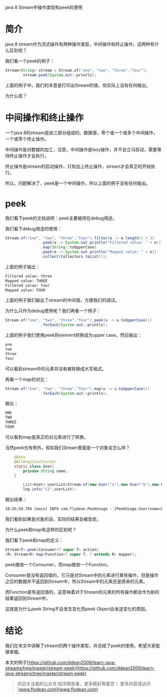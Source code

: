 java 8 Stream中操作类型和peek的使用

# 简介

java 8 stream作为流式操作有两种操作类型，中间操作和终止操作。这两种有什么区别呢？ 

我们看一个peek的例子：

~~~java
Stream<String> stream = Stream.of("one", "two", "three","four");
        stream.peek(System.out::println);
~~~

上面的例子中，我们的本意是打印出Stream的值，但实际上没有任何输出。

为什么呢？ 

# 中间操作和终止操作

一个java 8的stream是由三部分组成的。数据源，零个或一个或多个中间操作，一个或零个终止操作。

中间操作是对数据的加工，注意，中间操作是lazy操作，并不会立马启动，需要等待终止操作才会执行。

终止操作是stream的启动操作，只有加上终止操作，stream才会真正的开始执行。

所以，问题解决了，peek是一个中间操作，所以上面的例子没有任何输出。

# peek

我们看下peek的文档说明：peek主要被用在debug用途。

我们看下debug用途的使用：

~~~java
Stream.of("one", "two", "three","four").filter(e -> e.length() > 3)
                .peek(e -> System.out.println("Filtered value: " + e))
                .map(String::toUpperCase)
                .peek(e -> System.out.println("Mapped value: " + e))
                .collect(Collectors.toList());
~~~

上面的例子输出：

~~~txt
Filtered value: three
Mapped value: THREE
Filtered value: four
Mapped value: FOUR
~~~

上面的例子我们输出了stream的中间值，方便我们的调试。

为什么只作为debug使用呢？我们再看一个例子：

~~~java
Stream.of("one", "two", "three","four").peek(u -> u.toUpperCase())
                .forEach(System.out::println);
~~~

上面的例子我们使用peek将element转换成为upper case。然后输出：

~~~txt
one
two
three
four
~~~

可以看到stream中的元素并没有被转换成大写格式。

再看一个map的对比：

~~~java
Stream.of("one", "two", "three","four").map(u -> u.toUpperCase())
                .forEach(System.out::println);
~~~

输出：

~~~txt
ONE
TWO
THREE
FOUR
~~~

可以看到map是真正的对元素进行了转换。

当然peek也有例外，假如我们Stream里面是一个对象会怎么样？

~~~java
    @Data
    @AllArgsConstructor
    static class User{
        private String name;
    }
~~~

~~~java
        List<User> userList=Stream.of(new User("a"),new User("b"),new User("c")).peek(u->u.setName("kkk")).collect(Collectors.toList());
        log.info("{}",userList);
~~~

输出结果：

~~~txt
10:25:59.784 [main] INFO com.flydean.PeekUsage - [PeekUsage.User(name=kkk), PeekUsage.User(name=kkk), PeekUsage.User(name=kkk)]
~~~

我们看到如果是对象的话，实际的结果会被改变。

为什么peek和map有这样的区别呢？

我们看下peek和map的定义：

~~~java
Stream<T> peek(Consumer<? super T> action)
<R> Stream<R> map(Function<? super T, ? extends R> mapper);
~~~

peek接收一个Consumer，而map接收一个Function。

Consumer是没有返回值的，它只是对Stream中的元素进行某些操作，但是操作之后的数据并不返回到Stream中，所以Stream中的元素还是原来的元素。

而Function是有返回值的，这意味着对于Stream的元素的所有操作都会作为新的结果返回到Stream中。

这就是为什么peek String不会发生变化而peek Object会发送变化的原因。

# 结论

我们在本文中讲解了stream的两个操作类型，并总结了peek的使用。希望大家能够掌握。

本文的例子[https://github.com/ddean2009/learn-java-streams/tree/master/stream-peek](https://github.com/ddean2009/learn-java-streams/tree/master/stream-peek)

> 欢迎关注我的公众号:程序那些事，更多精彩等着您！
> 更多内容请访问 [www.flydean.com](www.flydean.com)






